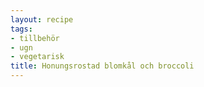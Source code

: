 ```yaml
---
layout: recipe
tags:
- tillbehör
- ugn
- vegetarisk
title: Honungsrostad blomkål och broccoli
---
```


